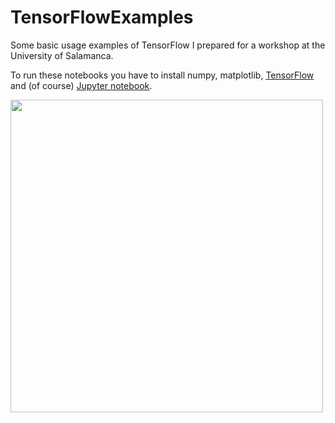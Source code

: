 # TensorFlowExamples
Some basic usage examples of TensorFlow I prepared for a workshop at the University of Salamanca.

To run these notebooks you have to install numpy, matplotlib, [TensorFlow](https://www.tensorflow.org/versions/r0.7/get_started/os_setup.html#pip-installation) and (of course) [Jupyter notebook](http://jupyter.readthedocs.org/en/latest/install.html#using-pip).

<img src="https://raw.githubusercontent.com/lopeLH/TensorFlowExamples/master/MNIST_ConvNet.PNG" width=500>
